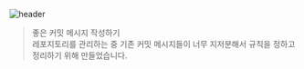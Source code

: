 ![header](https://capsule-render.vercel.app/api?type=rect&color=gradient&height=100&section=header&text=Good%20Commit%20Message&fontSize=30&fontAlign=50&fontAlignY=50)

> 좋은 커밋 메시지 작성하기 <br>
> 레포지토리를 관리하는 중 기존 커밋 메시지들이 너무 지저분해서 규칙을 정하고 정리하기 위해 만들었습니다.
